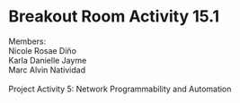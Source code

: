 # Breakout Room Activity 15.1
Members: <br />
Nicole Rosae Diño <br />
Karla Danielle Jayme <br />
Marc Alvin Natividad <br /> <br />
Project Activity 5: Network Programmability and Automation
